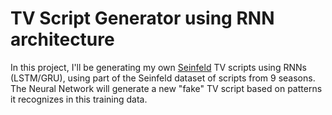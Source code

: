 # TV Script Generator using RNN architecture

In this project, I'll be generating my own [Seinfeld](https://www.imdb.com/title/tt0098904/) TV scripts using RNNs (LSTM/GRU), using part of the Seinfeld dataset of scripts from 9 seasons. The Neural Network will generate a new "fake" TV script based on patterns it recognizes in this training data.
